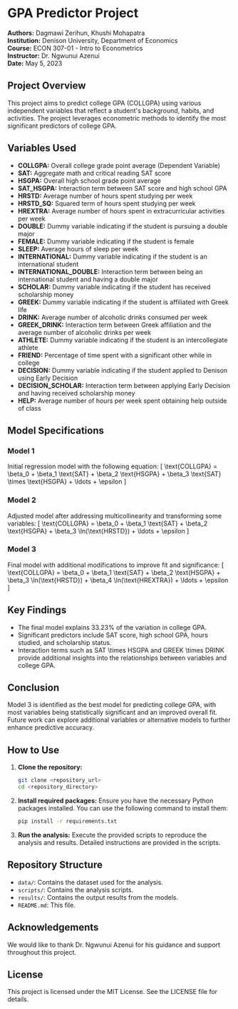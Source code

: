 # GPA Predictor Project

**Authors:** Dagmawi Zerihun, Khushi Mohapatra  
**Institution:** Denison University, Department of Economics  
**Course:** ECON 307-01 - Intro to Econometrics  
**Instructor:** Dr. Ngwunui Azenui  
**Date:** May 5, 2023

## Project Overview

This project aims to predict college GPA (COLLGPA) using various independent variables that reflect a student's background, habits, and activities. The project leverages econometric methods to identify the most significant predictors of college GPA.

## Variables Used

- **COLLGPA:** Overall college grade point average (Dependent Variable)
- **SAT:** Aggregate math and critical reading SAT score
- **HSGPA:** Overall high school grade point average
- **SAT_HSGPA:** Interaction term between SAT score and high school GPA
- **HRSTD:** Average number of hours spent studying per week
- **HRSTD_SQ:** Squared term of hours spent studying per week
- **HREXTRA:** Average number of hours spent in extracurricular activities per week
- **DOUBLE:** Dummy variable indicating if the student is pursuing a double major
- **FEMALE:** Dummy variable indicating if the student is female
- **SLEEP:** Average hours of sleep per week
- **INTERNATIONAL:** Dummy variable indicating if the student is an international student
- **INTERNATIONAL_DOUBLE:** Interaction term between being an international student and having a double major
- **SCHOLAR:** Dummy variable indicating if the student has received scholarship money
- **GREEK:** Dummy variable indicating if the student is affiliated with Greek life
- **DRINK:** Average number of alcoholic drinks consumed per week
- **GREEK_DRINK:** Interaction term between Greek affiliation and the average number of alcoholic drinks per week
- **ATHLETE:** Dummy variable indicating if the student is an intercollegiate athlete
- **FRIEND:** Percentage of time spent with a significant other while in college
- **DECISION:** Dummy variable indicating if the student applied to Denison using Early Decision
- **DECISION_SCHOLAR:** Interaction term between applying Early Decision and having received scholarship money
- **HELP:** Average number of hours per week spent obtaining help outside of class

## Model Specifications

### Model 1
Initial regression model with the following equation:
\[ \text{COLLGPA} = \beta_0 + \beta_1 \text{SAT} + \beta_2 \text{HSGPA} + \beta_3 \text{SAT} \times \text{HSGPA} + \ldots + \epsilon \]

### Model 2
Adjusted model after addressing multicollinearity and transforming some variables:
\[ \text{COLLGPA} = \beta_0 + \beta_1 \text{SAT} + \beta_2 \text{HSGPA} + \beta_3 \ln(\text{HRSTD}) + \ldots + \epsilon \]

### Model 3
Final model with additional modifications to improve fit and significance:
\[ \text{COLLGPA} = \beta_0 + \beta_1 \text{SAT} + \beta_2 \text{HSGPA} + \beta_3 \ln(\text{HRSTD}) + \beta_4 \ln(\text{HREXTRA}) + \ldots + \epsilon \]

## Key Findings

- The final model explains 33.23% of the variation in college GPA.
- Significant predictors include SAT score, high school GPA, hours studied, and scholarship status.
- Interaction terms such as SAT \times HSGPA and GREEK \times DRINK provide additional insights into the relationships between variables and college GPA.

## Conclusion

Model 3 is identified as the best model for predicting college GPA, with most variables being statistically significant and an improved overall fit. Future work can explore additional variables or alternative models to further enhance predictive accuracy.

## How to Use

1. **Clone the repository:**
    ```bash
    git clone <repository_url>
    cd <repository_directory>
    ```

2. **Install required packages:**
    Ensure you have the necessary Python packages installed. You can use the following command to install them:
    ```bash
    pip install -r requirements.txt
    ```

3. **Run the analysis:**
    Execute the provided scripts to reproduce the analysis and results. Detailed instructions are provided in the scripts.

## Repository Structure

- `data/`: Contains the dataset used for the analysis.
- `scripts/`: Contains the analysis scripts.
- `results/`: Contains the output results from the models.
- `README.md`: This file.

## Acknowledgements

We would like to thank Dr. Ngwunui Azenui for his guidance and support throughout this project.

## License

This project is licensed under the MIT License. See the LICENSE file for details.

